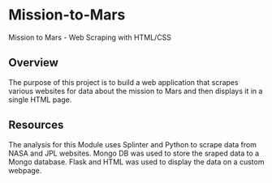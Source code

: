 # Mission-to-Mars
Mission to Mars - Web Scraping with HTML/CSS

## Overview
The purpose of this project is to build a web application that scrapes various websites for data about the mission to Mars and then displays it in a single HTML page.

## Resources
The analysis for this Module uses Splinter and Python to scrape data from NASA and JPL websites. Mongo DB was used to store the sraped data to a Mongo database. Flask and HTML was used to display the data on a custom webpage.


